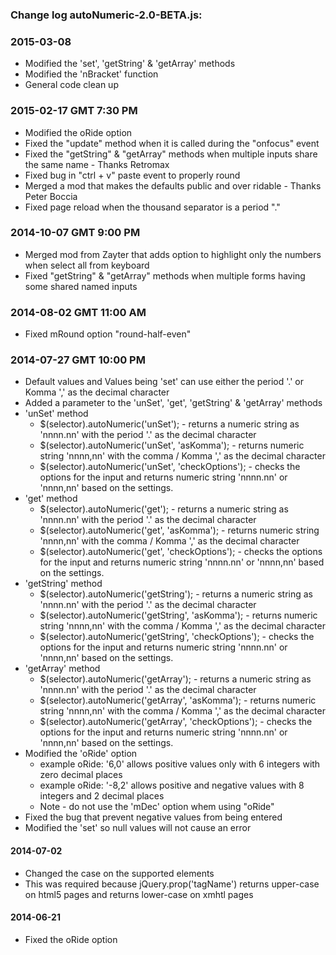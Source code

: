 ### Change log autoNumeric-2.0-BETA.js:

### 2015-03-08
+ Modified the 'set', 'getString' & 'getArray' methods
+ Modified the 'nBracket' function
+ General code clean up

### 2015-02-17 GMT 7:30 PM
+ Modified the oRide option
+ Fixed the "update" method when it is called during the "onfocus" event
+ Fixed the "getString" & "getArray" methods when multiple inputs share the same name - Thanks Retromax
+ Fixed bug in "ctrl + v" paste event to properly round 
+ Merged a mod that makes the defaults public and over ridable - Thanks Peter Boccia
+ Fixed page reload when the thousand separator is a period "."

### 2014-10-07 GMT 9:00 PM
+ Merged mod from Zayter that adds option to highlight only the numbers when select all from keyboard
+ Fixed "getString" & "getArray" methods when multiple forms having some shared named inputs

### 2014-08-02 GMT 11:00 AM
+ Fixed mRound option "round-half-even"

### 2014-07-27 GMT 10:00 PM
+ Default values and Values being 'set' can use either the period '.' or Komma ',' as the decimal character
+ Added a parameter to the 'unSet', 'get', 'getString' & 'getArray' methods
+ 'unSet' method
	+ $(selector).autoNumeric('unSet'); - returns a numeric string as 'nnnn.nn' with the period '.' as the decimal character
	+ $(selector).autoNumeric('unSet', 'asKomma'); - returns numeric string 'nnnn,nn' with the comma / Komma ',' as the decimal character
	+ $(selector).autoNumeric('unSet', 'checkOptions'); - checks the options for the input and returns numeric string 'nnnn.nn' or 'nnnn,nn' based on the settings.
+ 'get' method
	+ $(selector).autoNumeric('get'); - returns a numeric string as 'nnnn.nn' with the period '.' as the decimal character
	+ $(selector).autoNumeric('get', 'asKomma'); - returns numeric string 'nnnn,nn' with the comma / Komma ',' as the decimal character
	+ $(selector).autoNumeric('get', 'checkOptions'); - checks the options for the input and returns numeric string 'nnnn.nn' or 'nnnn,nn' based on the settings.	
+ 'getString' method
	+ $(selector).autoNumeric('getString'); - returns a numeric string as 'nnnn.nn' with the period '.' as the decimal character
	+ $(selector).autoNumeric('getString', 'asKomma'); - returns numeric string 'nnnn,nn' with the comma / Komma ',' as the decimal character
	+ $(selector).autoNumeric('getString', 'checkOptions'); - checks the options for the input and returns numeric string 'nnnn.nn' or 'nnnn,nn' based on the settings.	
+ 'getArray' method
	+ $(selector).autoNumeric('getArray'); - returns a numeric string as 'nnnn.nn' with the period '.' as the decimal character
	+ $(selector).autoNumeric('getArray', 'asKomma'); - returns numeric string 'nnnn,nn' with the comma / Komma ',' as the decimal character
	+ $(selector).autoNumeric('getArray', 'checkOptions'); - checks the options for the input and returns numeric string 'nnnn.nn' or 'nnnn,nn' based on the settings.	
+ Modified the 'oRide' option
	+ example oRide: '6,0' allows positive values only with 6 integers with zero decimal places
	+ example oRide: '-8,2' allows positive and negative values with 8 integers and 2 decimal places
	+ Note - do not use the 'mDec' option whem using "oRide"
+ Fixed the bug that prevent negative values from being entered
+ Modified the 'set' so null values will not cause an error

#### 2014-07-02
+ Changed the case on the supported elements
+ This was required because jQuery.prop('tagName') returns upper-case on html5 pages and returns lower-case on xmhtl pages

#### 2014-06-21
+ Fixed the oRide option